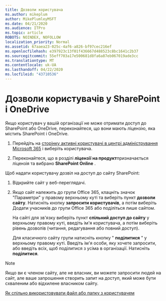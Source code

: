 ```yaml
---
title: Дозволи користувача
ms.author: mikeplum
author: MikePlumleyMSFT
ms.date: 04/21/2020
ms.audience: ITPro
ms.topic: article
ROBOTS: NOINDEX, NOFOLLOW
localization_priority: Normal
ms.assetid: 67aaea23-025c-4af6-a826-bf97cec216ef
ms.openlocfilehash: e397923c13f01f436667d488523c8bc1641c2b37
ms.sourcegitcommit: 55eff703a17e500681d8fa6a87eb067019ade3cc
ms.translationtype: MT
ms.contentlocale: uk-UA
ms.lasthandoff: 04/22/2020
ms.locfileid: "43710536"
---
```

# <a name="user-permissions-in-sharepoint-and-onedrive"></a>Дозволи користувачів у SharePoint і OneDrive

Якщо користувач у вашій організації не може отримати доступ до SharePoint або OneDrive, переконайтеся, що вони мають ліцензію, яка містить SharePoint і OneDrive. 
  
1. Перейдіть на [сторінку активні користувачі в центрі адміністрування Microsoft 365](https://portal.office.com/adminportal/home#/users) і виберіть користувача. 
    
2. Переконайтеся, що в розділі **ліцензії на продукт**призначається ліцензія та вибрано **SharePoint Online** . 
    
 Щоб надати користувачу дозвіл на доступ до сайту SharePoint: 
  
1. Відкрийте сайт у веб-переглядачі.
    
2. Якщо сайт належить до групи Office 365, клацніть значок "Параметри" у правому верхньому куті та виберіть пункт **дозволи сайту**. Натисніть кнопку **запросити користувачів**, а потім виберіть Додати учасників до групи Office 365 або поділіться лише сайтом. 
    
    На сайті для зв'язку виберіть пункт **спільний доступ до сайту** у верхньому правому куті, введіть ім'я користувача, а потім виберіть рівень дозволів (читання, редагування або повний доступ). 
    
    Для класичного сайту групи натисніть кнопку " **поділитися** " у верхньому правому куті. Введіть ім'я особи, яку хочете запросити, або введіть всіх, щоб поділитися з усіма в організації. Натисніть **поділитися**.
    
> [!NOTE]
> Якщо ви є членом сайту, але не власник, ви можете запросити людей на сайт, але ваше запрошення створить запит на доступ, який може бути схваленим або відхилене власником сайту. 
  
[Як спільно використовувати файл або папку з користувачем](https://go.microsoft.com/fwlink/?linkid=533408)
  

